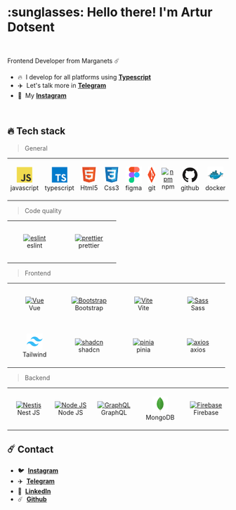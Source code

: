 <h1 align="left">:sunglasses: Hello there! I'm Artur Dotsent</h1>

<br>

Frontend Developer from Marganets ☄️

- :fire: &nbsp;I develop for all platforms using **[Typescript](https://www.typescriptlang.org/)**
- :airplane: &nbsp;Let's talk more in **[Telegram](https://t.me/d16ddd348)**
- :popcorn: &nbsp;My **[Instagram](https://www.instagram.com/artur.dosent28/)**

<br>

<h2 align="left" id="d">🔥 Tech stack</h2>

> General

<table width='100%'>
  <tr>
    <td align="center" width="110" height="90">
      <a href="#d">
        <img src="https://raw.githubusercontent.com/devicons/devicon/1119b9f84c0290e0f0b38982099a2bd027a48bf1/icons/javascript/javascript-original.svg" width="36" height="36" alt="javascript" />
      </a>
      <br>javascript
    </td>
    <td align="center" width="110" height="90">
      <a href="#d">
        <img src="https://raw.githubusercontent.com/devicons/devicon/1119b9f84c0290e0f0b38982099a2bd027a48bf1/icons/typescript/typescript-original.svg" width="36" height="36" alt="typescript" />
      </a>
      <br>typescript
    </td>
        <td align="center" width="110" height="90">
      <a href="#d">
        <img src="https://github.com/devicons/devicon/blob/master/icons/html5/html5-original.svg" width="36" height="36" alt="Html5" />
      </a>
      <br>Html5
    </td>
         <td align="center" width="110" height="90"> 
      <a href="#d" >
        <img src="https://github.com/devicons/devicon/blob/master/icons/css3/css3-original.svg" width="36" height="36" alt="css3" />
      </a>
      <br>Css3
    </td>
    <td align="center" width="110" height="90">
      <a href="#d" >
        <img src="https://raw.githubusercontent.com/devicons/devicon/1119b9f84c0290e0f0b38982099a2bd027a48bf1/icons/figma/figma-original.svg" width="36" height="36" alt="figma" />
      </a>
      <br>figma
    </td>
    <td align="center" width="110" height="90">
      <a href="#d">
        <img src="https://raw.githubusercontent.com/devicons/devicon/1119b9f84c0290e0f0b38982099a2bd027a48bf1/icons/git/git-original.svg" width="36" height="36" alt="git" />
      </a>
      <br>git
    </td>
    <td align="center" width="110" height="90"> 
      <a href="#d">
        <img src="https://brandeps.com/icon-download/N/Npm-icon-vector-05.svg" width="36" height="36" alt="npm" />
      </a>
      <br>npm
    </td>
     <td align="center" width="110" height="90"> 
      <a href="#d" >
        <img src="https://github.com/devicons/devicon/blob/master/icons/github/github-original.svg" width="36" height="36" alt="github" />
      </a>
      <br>github
    </td>
    <td align="center" width="110" height="90"> 
      <a href="#d" >
        <img src="https://github.com/devicons/devicon/blob/master/icons/docker/docker-original.svg" width="36" height="36" alt="docker" />
      </a>
      <br>docker
    </td>
  </tr> 
</table>

> Code quality

<table width='100%'>
  <tr>
     <td align="center" width="110" height="90">
      <a href="#d">
        <img src="https://brandeps.com/icon-download/E/Eslint-icon-vector-02.svg" width="36" height="36" alt="eslint" />
      </a>
      <br>eslint
    </td>
    <td align="center" width="110" height="90">
      <a href="#d">
        <img src="https://brandeps.com/icon-download/P/Prettier-icon-vector-02.svg" width="36" height="36" alt="prettier" />
      </a>
      <br>prettier
  </tr> 
</table>

> Frontend

<table width='100%'>
  <tr>
    </td>
     <td align="center" width="110" height="90">
      <a href="#d">
        <img src="https://cdn.jsdelivr.net/gh/devicons/devicon@latest/icons/vuejs/vuejs-original.svg" width="36" height="36" alt="Vue" />
      </a>
      <br>Vue
    </td>
   <td align="center" width="110" height="90">
      <a href="#d">
        <img src="https://cdn.worldvectorlogo.com/logos/bootstrap-4.svg" width="36" height="36" alt="Bootstrap" />
      </a>
      <br>Bootstrap
    </td>
    <td align="center" width="110" height="90"> 
      <a href="#d" >
        <img src="https://vitejs.dev/logo.svg" width="36" height="36" alt="Vite" />
      </a>
      <br>Vite
    </td>
    <td align="center" width="110" height="90">
      <a href="#d">
        <img src="https://brandeps.com/icon-download/S/Sass-icon-vector-04.svg" width="36" height="36" alt="Sass" />
      </a>
      <br>Sass
    </td>
  </tr> 
    <tr>
   <td align="center" width="110" height="90">
      <a href="#d">
        <img src="https://github.com/devicons/devicon/blob/master/icons/tailwindcss/tailwindcss-original.svg" width="36" height="36" alt="Tailwind" />
      </a>
      <br>Tailwind
     <td align="center" width="110" height="90">
      <a href="#d">
        <img src="https://avatars.githubusercontent.com/u/139895814?s=200&v=4" width="36" height="36" alt="shadcn" />
      </a>
      <br>shadcn
    </td>
     <td align="center" width="110" height="90">
      <a href="#d">
        <img src="https://pinia.vuejs.org/logo.svg" width="36" height="36" alt="pinia" />
      </a>
      <br>pinia
    </td>
     <td align="center" width="110" height="90">
      <a href="#d">
        <img src="https://cdn.jsdelivr.net/gh/devicons/devicon@master/icons/axios/axios-plain.svg" width="36" height="36" alt="axios" />
      </a>
      <br>axios
    </td>
  </tr>
</table>

> Backend

<table width='100%'>
  <tr>
    <td align="center" width="110" height="90"> 
      <a href="#d" >
        <img src="https://brandeps.com/icon-download/N/Nestjs-icon-vector-01.svg" width="36" height="36" alt="Nestjs" />
      </a>
      <br>Nest JS
    </td>
    <td align="center" width="110" height="90"> 
      <a href="#d" >
        <img src="https://brandeps.com/icon-download/N/Nodejs-icon-vector-02.svg" width="36" height="36" alt="Node JS" />
      </a>
      <br>Node JS
    </td>
    <td align="center" width="110" height="90">
      <a href="#d" >
        <img src="https://upload.wikimedia.org/wikipedia/commons/thumb/1/17/GraphQL_Logo.svg/2048px-GraphQL_Logo.svg.png" width="36" height="36" alt="GraphQL" />
      </a>
      <br>GraphQL
    </td>
    <td align="center" width="110" height="90">
      <a href="#d" >
        <img src="https://github.com/devicons/devicon/blob/master/icons/mongodb/mongodb-original.svg" width="36" height="36" alt="Mongo DB" />
      </a>
      <br>MongoDB
    </td>
     <td align="center" width="110" height="90"> 
      <a href="#d" >
        <img src="https://brandeps.com/logo-download/F/Firebase-logo-vector-02.svg" width="36" height="36" alt="Firebase" />
      </a>
      <br>Firebase
    </td>
  </tr> 
</table>

## ☄️ Contact

- :bird: &nbsp;**[Instagram](https://www.instagram.com/artur.dosent28/)**
- :airplane: &nbsp;**[Telegram](https://t.me/d16ddd348)**
- :robot: &nbsp;**[LinkedIn](https://www.linkedin.com/in/%D0%B0%D1%80%D1%82%D1%83%D1%80-%D0%B4%D0%BE%D1%86%D0%B5%D0%BD%D0%BA%D0%BE-0a3a722a1/)**
- :comet: &nbsp;**[Github](https://github.com/MikroTik2)**

<br>
